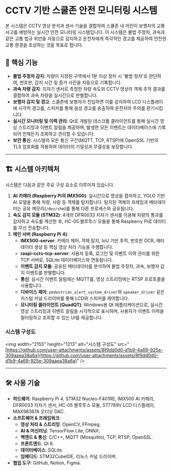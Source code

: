 # CCTV 기반 스쿨존 안전 모니터링 시스템

본 시스템은 CCTV 영상 분석과 센서 기술을 결합하여 스쿨존 내 어린이 보행자의 교통사고를 예방하는 실시간 안전 모니터링 시스템입니다. 이 시스템은 불법 주정차, 과속과 같은 교통 법규 위반을 자동으로 감지하고 운전자에게 즉각적인 경고를 제공하여 안전한 교통 환경을 조성하는 것을 목표로 합니다.

## 🌟 핵심 기능

  * **불법 주정차 감지**: 차량이 지정된 구역에서 1분 이상 정차 시 '불법 정차'로 판단하여, 번호판, 감지 시간 및 증거 사진을 자동으로 기록합니다.
  * **과속 차량 감지**: 지자기 센서로 측정한 차량 속도와 CCTV 영상의 객체 추적 결과를 결합하여 과속 차량을 실시간으로 판별합니다.
  * **보행자 감지 및 경고**: 스쿨존에 보행자가 진입하면 이를 감지하여 LCD 디스플레이에 시각적 경고를, 스피커를 통해 음성 경고를 송출하여 운전자의 주의를 환기시킵니다.
  * **실시간 모니터링 및 이력 관리**: Qt로 개발된 데스크톱 클라이언트를 통해 실시간 영상 스트리밍과 이벤트 알림을 제공하며, 발생한 모든 이벤트는 데이터베이스에 기록되어 언제든지 조회하고 관리할 수 있습니다.
  * **보안 통신**: 시스템의 모든 통신 구간(MQTT, TCP, RTSP)에 OpenSSL 기반의 TLS 암호화를 적용하여 데이터의 기밀성과 무결성을 보장합니다.

-----

## 🏗️ 시스템 아키텍처

시스템은 다음과 같은 주요 구성 요소로 이루어져 있습니다.

1.  **AI 카메라 (Raspberry Pi의 IMX500)**: 실시간으로 영상을 캡처하고, YOLO 기반 AI 모델을 통해 차량, 사람 등 객체를 탐지합니다. 탐지된 객체의 프레임과 메타데이터는 공유 메모리(`/dev/shm`)를 통해 다른 프로세스와 공유됩니다.
2.  **속도 감지 모듈 (STM32)**: 4개의 DFR0033 지자기 센서를 이용해 차량의 통과를 감지하고 속도를 계산한 후, HC-05 블루투스 모듈을 통해 Raspberry Pi로 데이터를 무선 전송합니다.
3.  **메인 서버 (Raspberry Pi 4)**:
      * **IMX500-server**: 카메라 제어, 객체 탐지, IoU 기반 추적, 번호판 OCR, 메타데이터 생성 등 핵심 영상 처리 기능을 수행합니다.
      * **raspi-cctv-tcp-server**: 사용자 등록, 로그인 및 이벤트 이력 관리를 위한 TCP 서버로, SQLite 데이터베이스와 연동됩니다.
      * **이벤트 감지 모듈**: 공유된 메타데이터를 분석하여 불법 주정차, 과속, 보행자 감지 이벤트를 판별합니다.
      * **통신**: 실시간 이벤트 알림에는 MQTT를, 영상 스트리밍에는 RTSP 프로토콜을 사용합니다.
      * **디바이스 제어**: `pedestrian_alert_system_driver`와 `speaker_driver` 같은 커스텀 커널 드라이버를 통해 LCD와 스피커를 제어합니다.
      * **모니터링 클라이언트 (QuadQT)**: Windows용 Qt 애플리케이션으로, 실시간 영상 스트리밍과 이벤트 알림을 시각적으로 표시하며, 사용자가 이벤트 이력을 필터링하고 조회할 수 있는 UI를 제공합니다.

### 시스템 구성도

\<img width="2155" height="1213" alt="시스템 구성도" src="[https://github.com/user-attachments/assets/8f9dd0d0-d1b9-4a69-925e-309aaea38a6a](https://github.com/user-attachments/assets/8f9dd0d0-d1b9-4a69-925e-309aaea38a6a)" /\>

-----

## 🛠️ 사용 기술

  * **하드웨어**: Raspberry Pi 4, STM32 Nucleo-F401RE, IMX500 AI 카메라, DFR0033 지자기 센서, HC-05 블루투스 모듈, ST7789V LCD 디스플레이, MAX98367A 오디오 DAC.
  * **소프트웨어 & 프레임워크**:
      * **영상 처리 & 스트리밍**: OpenCV, FFmpeg.
      * **AI & 머신러닝**: TensorFlow Lite, ONNX.
      * **백엔드 & 통신**: C/C++, MQTT (Mosquitto), TCP, RTSP, OpenSSL.
      * **프론트엔드**: Qt 6.
      * **데이터베이스**: SQLite.
      * **임베디드**: STM32CubeIDE, 리눅스 커널 드라이버.
  * **협업 도구**: GitHub, Notion, Figma.
